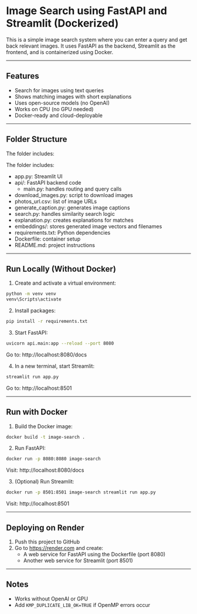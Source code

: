# Image Search using FastAPI and Streamlit (Dockerized)

This is a simple image search system where you can enter a query and get back relevant images. It uses FastAPI as the backend, Streamlit as the frontend, and is containerized using Docker.

---

## Features
- Search for images using text queries
- Shows matching images with short explanations
- Uses open-source models (no OpenAI)
- Works on CPU (no GPU needed)
- Docker-ready and cloud-deployable

---

## Folder Structure
The folder includes:

The folder includes:

- app.py: Streamlit UI  
- api/: FastAPI backend code  
  - main.py: handles routing and query calls  
- download_images.py: script to download images  
- photos_url.csv: list of image URLs  
- generate_caption.py: generates image captions  
- search.py: handles similarity search logic  
- explanation.py: creates explanations for matches  
- embeddings/: stores generated image vectors and filenames    
- requirements.txt: Python dependencies  
- Dockerfile: container setup  
- README.md: project instructions


---

## Run Locally (Without Docker)

1. Create and activate a virtual environment:
```bash
python -m venv venv
venv\Scripts\activate 
```

2. Install packages:
```bash
pip install -r requirements.txt
```

3. Start FastAPI:
```bash
uvicorn api.main:app --reload --port 8080
```
Go to: http://localhost:8080/docs

4. In a new terminal, start Streamlit:
```bash
streamlit run app.py
```
Go to: http://localhost:8501

---

## Run with Docker

1. Build the Docker image:
```bash
docker build -t image-search .
```

2. Run FastAPI:
```bash
docker run -p 8080:8080 image-search
```
Visit: http://localhost:8080/docs

3. (Optional) Run Streamlit:
```bash
docker run -p 8501:8501 image-search streamlit run app.py
```
Visit: http://localhost:8501

---

## Deploying on Render

1. Push this project to GitHub
2. Go to https://render.com and create:
   - A web service for FastAPI using the Dockerfile (port 8080)
   - Another web service for Streamlit (port 8501)

---

## Notes
- Works without OpenAI or GPU
- Add `KMP_DUPLICATE_LIB_OK=TRUE` if OpenMP errors occur

